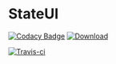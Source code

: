 # StateUI
[![Codacy Badge](https://api.codacy.com/project/badge/Grade/297965a44a874582af4af24e74b3f46d)](https://www.codacy.com/app/snigavig/StateUI?utm_source=github.com&utm_medium=referral&utm_content=snigavig/StateUI&utm_campaign=badger)
[![Download](https://api.bintray.com/packages/snigavig/maven/stateui/images/download.svg)](https://bintray.com/snigavig/maven/stateui/_latestVersion)

[![Travis-ci](https://travis-ci.org/snigavig/StateUI.svg?branch=master)](https://travis-ci.org/snigavig/StateUI/)
